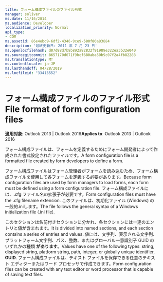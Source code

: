```yaml
---
title: フォーム構成ファイルのファイル形式
manager: soliver
ms.date: 11/16/2014
ms.audience: Developer
localization_priority: Normal
api_type:
- COM
ms.assetid: 86e4ebd9-6df2-4346-9ce9-580f80a83884
description: '最終更新日: 2011 年 7 月 23 日'
ms.openlocfilehash: d07d88d7b8b892a82832f91989e322ea3b32e040
ms.sourcegitcommit: 8657170d071f9bcf680aba50b9c07f2a4fb82283
ms.translationtype: MT
ms.contentlocale: ja-JP
ms.lasthandoff: 04/28/2019
ms.locfileid: "33415552"
---
```

# <a name="file-format-of-form-configuration-files"></a><span data-ttu-id="756ee-103">フォーム構成ファイルのファイル形式</span><span class="sxs-lookup"><span data-stu-id="756ee-103">File format of form configuration files</span></span>

<span data-ttu-id="756ee-104">**適用対象**: Outlook 2013 | Outlook 2016</span><span class="sxs-lookup"><span data-stu-id="756ee-104">**Applies to**: Outlook 2013 | Outlook 2016</span></span> 
  
<span data-ttu-id="756ee-105">フォーム構成ファイルは、フォームを定義するためにフォーム開発者によって作成された書式設定されたファイルです。</span><span class="sxs-lookup"><span data-stu-id="756ee-105">A form configuration file is a formatted file created by form developers to define a form.</span></span>
  
<span data-ttu-id="756ee-106">フォーム構成ファイルはフォーム管理者がフォームを読み込むため、フォーム構成ファイルを使用して各フォームを定義する必要があります。</span><span class="sxs-lookup"><span data-stu-id="756ee-106">Because form configuration files are used by form managers to load forms, each form must be defined using a form configuration file.</span></span> <span data-ttu-id="756ee-107">フォーム構成ファイルには、.cfg ファイル名の拡張子が必要です。</span><span class="sxs-lookup"><span data-stu-id="756ee-107">Form configuration files must have the .cfg filename extension.</span></span> <span data-ttu-id="756ee-108">このファイルは、初期化ファイル (Windows) の一般的.iniします。</span><span class="sxs-lookup"><span data-stu-id="756ee-108">The file follows the general syntax of a Windows initialization file (.ini file).</span></span> 

<span data-ttu-id="756ee-109">このセクションは名前付きセクションに分かれ、各セクションには一連のエントリと値が含まれます。</span><span class="sxs-lookup"><span data-stu-id="756ee-109">It is divided into named sections, and each section contains a series of entries and values.</span></span> <span data-ttu-id="756ee-110">値には、文字列、表示される文字列、プラットフォーム文字列、パス、整数、またはグローバル一意識別子 GUID のいずれかの種類 **があります**。</span><span class="sxs-lookup"><span data-stu-id="756ee-110">Values have one of the following types: string, displayed string, platform string, path, integer, or globally unique identifier, **GUID**.</span></span> <span data-ttu-id="756ee-111">フォーム構成ファイルは、テキスト ファイルを保存できる任意のテキスト エディターまたはワード プロセッサで作成できます。</span><span class="sxs-lookup"><span data-stu-id="756ee-111">Form configuration files can be created with any text editor or word processor that is capable of saving text files.</span></span>
  

